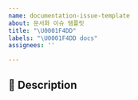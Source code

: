 ```yaml
---
name: documentation-issue-template
about: 문서화 이슈 템플릿
title: "\U0001F4DD"
labels: "\U0001F4DD docs"
assignees: ''

---
```


## 📌 Description
